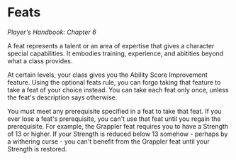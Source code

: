 # Feats

*Player's Handbook: Chapter 6*

A feat represents a talent or an area of expertise that gives a character special capabilities. It embodies training, experience, and abitities beyond what a class provides.

At certain levels, your class gives you the Ability Score Improvement feature. Using the optional feats rule, you can forgo taking that feature to take a feat of your choice instead. You can take each feat only once, unless the feat's description says otherwise.

You must meet any prerequisite specified in a feat to take that feat. If you ever lose a feat's prerequisite, you can't use that feat until you regain the prerequisite. For example, the Grappler feat requires you to have a Strength of 13 or higher. If your Strength is reduced below 13 somehow - perhaps by a withering curse - you can't benefit from the Grappler feat until your Strength is restored.
